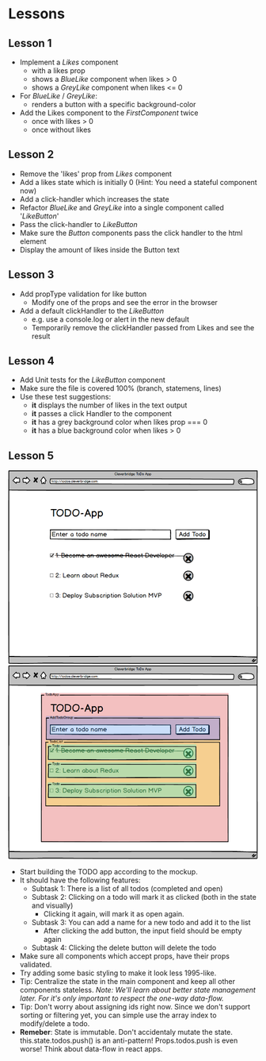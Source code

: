# Lessons

## Lesson 1

- Implement a *Likes* component
  - with a likes prop
  - shows a *BlueLike* component when likes > 0
  - shows a *GreyLike* component when likes <= 0
- For *BlueLike* / *GreyLike*:
  - renders a button with a specific background-color
- Add the Likes component to the *FirstComponent* twice
  - once with likes > 0
  - once without likes


## Lesson 2

- Remove the 'likes' prop from *Likes* component
- Add a likes state which is initially 0 (Hint: You need a stateful component now)
- Add a click-handler which increases the state
- Refactor *BlueLike* and *GreyLike* into a single component called '*LikeButton*'
- Pass the click-handler to *LikeButton*
- Make sure the *Button* components pass the click handler to the html element
- Display the amount of likes inside the Button text


## Lesson 3

- Add propType validation for like button
  - Modify one of the props and see the error in the browser
- Add a default clickHandler to the *LikeButton*
  - e.g. use a console.log or alert in the new default
  - Temporarily remove the clickHandler passed from Likes and see the result


## Lesson 4

- Add Unit tests for the *LikeButton* component
- Make sure the file is covered 100% (branch, statemens, lines)
- Use these test suggestions:
  - **it** displays the number of likes in the text output
  - **it** passes a click Handler to the component
  - **it** has a grey background color when likes prop === 0
  - **it** has a blue background color when likes > 0

## Lesson 5

![](images/todoApp.png "Todo App after lesson 5") ![](images/todoAppHighlights.png "Todo App with components highlighted")


- Start building the TODO app according to the mockup.
- It should have the following features:
  - Subtask 1: There is a list of all todos (completed and open)
  - Subtask 2: Clicking on a todo will mark it as clicked (both in the state and visually)
    - Clicking it again, will mark it as open again.
  - Subtask 3: You can add a name for a new todo and add it to the list
    - After clicking the add button, the input field should be empty again
  - Subtask 4: Clicking the delete button will delete the todo
- Make sure all components which accept props, have their props validated.
- Try adding some basic styling to make it look less 1995-like.
- Tip: Centralize the state in the main component and keep all other components stateless.
  *Note: We'll learn about better state management later. For it's only important to respect the one-way data-flow.*
- Tip: Don't worry about assigning ids right now. Since we don't support sorting or filtering yet, you can simple use the array index to modify/delete a todo.
- **Remeber**: State is immutable. Don't accidentaly mutate the state. this.state.todos.push() is an anti-pattern! Props.todos.push is even worse! Think about data-flow in react apps.
